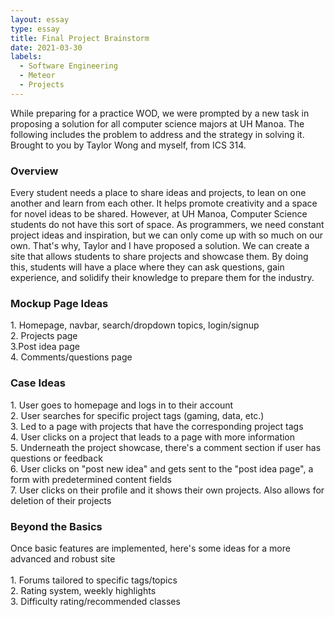 ```yaml
---
layout: essay
type: essay
title: Final Project Brainstorm
date: 2021-03-30
labels:
  - Software Engineering
  - Meteor
  - Projects
---
```

While preparing for a practice WOD, we were prompted by a new task in proposing a solution for all computer science majors at UH Manoa. The following includes
the problem to address and the strategy in solving it. Brought to you by Taylor Wong and myself, from ICS 314.

<h3>Overview</h3>
Every student needs a place to share ideas and projects, to lean on one another and learn from each other. It helps promote creativity and a space for novel ideas
to be shared. However, at UH Manoa, Computer Science students do not have this sort of space. As programmers, we need constant project ideas and inspiration, but we can only
come up with so much on our own. That's why, Taylor and I have proposed a solution. We can create a site that allows students to share projects and showcase them. 
By doing this, students will have a place where they can ask questions, gain experience, and solidify their knowledge to prepare them for the industry.

<h3>Mockup Page Ideas</h3>
1. Homepage, navbar, search/dropdown topics, login/signup<br>
2. Projects page<br>
3.Post idea page<br>
4. Comments/questions page<br>

<h3>Case Ideas</h3>
1. User goes to homepage and logs in to their account<br>
2. User searches for specific project tags (gaming, data, etc.)<br>
3. Led to a page with projects that have the corresponding project tags<br>
4. User clicks on a project that leads to a page with more information<br>
5. Underneath the project showcase, there's a comment section if user has questions or feedback<br>
6. User clicks on "post new idea" and gets sent to the "post idea page", a form with predetermined content fields<br>
7. User clicks on their profile and it shows their own projects. Also allows for deletion of their projects<br>

<h3>Beyond the Basics</h3>
Once basic features are implemented, here's some ideas for a more advanced and robust site<br><br>
1. Forums tailored to specific tags/topics<br>
2. Rating system, weekly highlights<br>
3. Difficulty rating/recommended classes<br>
